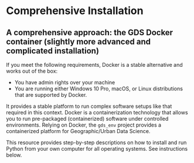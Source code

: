# Comprehensive Installation

## A comprehensive approach: the GDS Docker container (slightly more advanced and complicated installation)

If you meet the following requirements, Docker is a stable alternative and works out of the box:

- You have admin rights over your machine
- You are running either Windows 10 Pro, macOS, or Linux distributions that are supported by Docker.

It provides a stable platform to run complex software setups like that required in this context. Docker is a containerization technology that allows you to run pre-packaged (containerized) software under controlled environments. Relying on Docker, the `gds_env` project provides a containerized platform for Geographic/Urban Data Science.

This resource provides step-by-step descriptions on how to install and run Python from your own computer for all operating systems. See instructions below.
